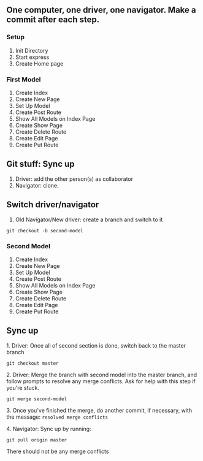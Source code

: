 
## One computer, one driver, one navigator. Make a commit after each step.

### Setup

1. Init Directory
1. Start express
1. Create Home page

### First Model

1. Create Index
1. Create New Page
1. Set Up Model
1. Create Post Route
1. Show All Models on Index Page
1. Create Show Page
1. Create Delete Route
1. Create Edit Page
1. Create Put Route

## Git stuff: Sync up

1. Driver: add the other person(s) as collaborator
1. Navigator: clone.

## Switch driver/navigator

1. Old Navigator/New driver: create a branch and switch to it
```
git checkout -b second-model
```

### Second Model

1. Create Index
1. Create New Page
1. Set Up Model
1. Create Post Route
1. Show All Models on Index Page
1. Create Show Page
1. Create Delete Route
1. Create Edit Page
1. Create Put Route

## Sync up

1\.  Driver: Once all of second section is done, switch back to the master branch

```
git checkout master
```

2\. Driver: Merge the branch with second model into the master branch, and follow prompts to resolve any merge conflicts.  Ask for help with this step if you're stuck.  

```
git merge second-model
```

3\. Once you've finished the merge, do another commit, if necessary, with the message: `resolved merge conflicts`

4\. Navigator: Sync up by running: 

```
git pull origin master
```

There should not be any merge conflicts
